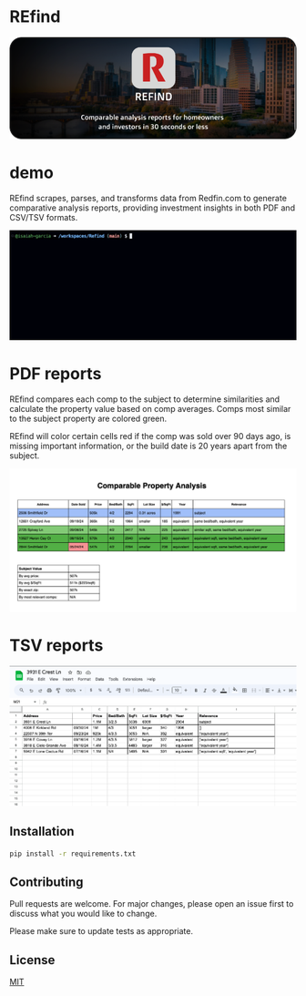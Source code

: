 # REfind
![REfind Logo](https://github.com/isaiah-garcia/REfind/blob/main/refind-logo.png)

# demo
REfind scrapes, parses, and transforms data from Redfin.com to generate comparative analysis reports, providing investment insights in both PDF and CSV/TSV formats.

![REfind Demo](https://github.com/isaiah-garcia/REfind/blob/main/refind-demo.gif?raw=true)

# PDF reports 
REfind compares each comp to the subject to determine similarities and calculate the property value based on comp averages. Comps most similar to the subject property are colored green. 

REfind will color certain cells red if the comp was sold over 90 days ago, is missing important information, or the build date is 20 years apart from the subject.

![REfind PDF example](https://github.com/isaiah-garcia/REfind/blob/main/REfind%20PDF%20sample.png)

# TSV reports
![REfind TSV example](https://github.com/isaiah-garcia/REfind/blob/main/REfind%20tsv%20spreadsheet.png)

## Installation

```bash
pip install -r requirements.txt
```

## Contributing

Pull requests are welcome. For major changes, please open an issue first
to discuss what you would like to change.

Please make sure to update tests as appropriate.

## License

[MIT](https://choosealicense.com/licenses/mit/)
